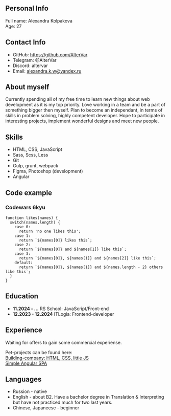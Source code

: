## Personal Info
Full name: Alexandra Kolpakova  
Age: 27

## Contact Info
* GitHub: https://github.com/AlterVar
* Telegram: @AlterVar
* Discord: altervar
* Email: alexandra.k.w@yandex.ru

## About myself
Currently spending all of my free time to learn new things about web development as it is my top priority. Love working in a team and be a part of something bigger then myself. Plan to become an independant, in terms of skills in problem solving, highly competent developer. Hope to participate in interesting projects, implement wonderful designs and meet new people.

## Skills
* HTML, CSS, JavaScript
* Sass, Scss, Less
* Git
* Gulp, grunt, webpack
* Figma, Photoshop (development)
* Angular 

## Code example
### Codewars 6kyu
```
function likes(names) {  
  switch(names.length) {  
    case 0:  
      return 'no one likes this';  
    case 1:  
      return `${names[0]} likes this`;  
    case 2:  
      return `${names[0]} and ${names[1]} like this`;  
    case 3:  
      return `${names[0]}, ${names[1]} and ${names[2]} like this`;  
    default:  
      return `${names[0]}, ${names[1]} and ${names.length - 2} others like this`;  
  }  
}
```
## Education
* **11.2024 - ...**
RS School: JavaScript/Front-end
* **12.2023 - 12.2024** 
ITLogia: Frontend-developer

## Experience
<!-- Needs to be updated -->
Waiting for offers to gain some commercial experiense.


Pet-projects can be found here:  
[Building-company: HTML, CSS, little JS](https://github.com/AlterVar/building-company)  
[Simple Angular SPA](https://github.com/AlterVar/Tea-angular)

## Languages
* Russion - native
* English - about B2. Have a bachelor degree in Translation & Interpreting but have not practiced much for two last years. 
* Chinese, Japaneese - beginner
